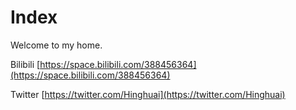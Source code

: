 # Index

Welcome to my home.

Bilibili   [https://space.bilibili.com/388456364](https://space.bilibili.com/388456364)

Twitter   [https://twitter.com/Hinghuai](https://twitter.com/Hinghuai)

